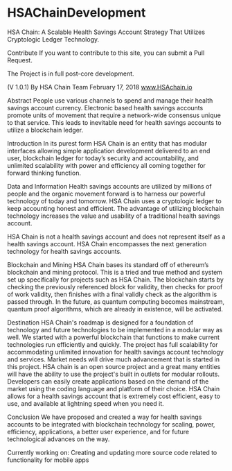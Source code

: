 # HSAChainDevelopment
HSA Chain: A Scalable Health Savings Account Strategy That Utilizes Cryptologic Ledger Technology.

Contribute If you want to contribute to this site, you can submit a Pull Request.

The Project is in full post-core development.

(V 1.0.1) By HSA Chain Team February 17, 2018 www.HSAchain.io

Abstract People use various channels to spend and manage their health savings account currency. Electronic based health savings accounts promote units of movement that require a network-wide consensus unique to that service. This leads to inevitable need for health savings accounts to utilize a blockchain ledger.

Introduction In its purest form HSA Chain is an entity that has modular interfaces allowing simple application development delivered to an end user, blockchain ledger for today’s security and accountability, and unlimited scalability with power and efficiency all coming together for forward thinking function.

Data and Information Health savings accounts are utilized by millions of people and the organic movement forward is to harness our powerful technology of today and tomorrow. HSA Chain uses a cryptologic ledger to keep accounting honest and efficient. The advantage of utilizing blockchain technology increases the value and usability of a traditional health savings account.

HSA Chain is not a health savings account and does not represent itself as a health savings account. HSA Chain encompasses the next generation technology for health savings accounts.

Blockchain and Mining HSA Chain bases its standard off of ethereum’s blockchain and mining protocol. This is a tried and true method and system set up specifically for projects such as HSA Chain. The blockchain starts by checking the previously referenced block for validity, then checks for proof of work validity, then finishes with a final validly check as the algorithm is passed through. In the future, as quantum computing becomes mainstream, quantum proof algorithms, which are already in existence, will be activated.

Destination HSA Chain's roadmap is designed for a foundation of technology and future technologies to be implemented in a modular way as well. We started with a powerful blockchain that functions to make current technologies run efficiently and quickly. The project has full scalability for accommodating unlimited innovation for health savings account technology and services. Market needs will drive much advancement that is started in this project. HSA chain is an open source project and a great many entities will have the ability to use the project's built in outlets for modular rollouts. Developers can easily create applications based on the demand of the market using the coding language and platform of their choice. HSA Chain allows for a health savings account that is extremely cost efficient, easy to use, and available at lightning speed when you need it.

Conclusion We have proposed and created a way for health savings accounts to be integrated with blockchain technology for scaling, power, efficiency, applications, a better user experience, and for future technological advances on the way.



Currently working on: Creating and updating more source code related to functionality for mobile apps

